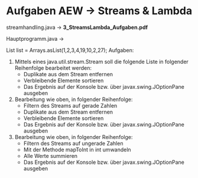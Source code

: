 # Aufgaben AEW -> Streams & Lambda
<p>streamhandling.java ->
	<b>3_StreamsLambda_Aufgaben.pdf</b>
</p>
<p>Hauptprogramm.java -></p>
List<Integer> list = Arrays.asList(1,2,3,4,19,10,2,27);
Aufgaben:
	<ol>
		<li>Mittels eines java.util.stream.Stream soll die folgende Liste in folgender Reihenfolge bearbeitet werden:
			<ul>
				<li>Duplikate aus dem Stream entfernen</li>
				<li>Verbleibende Elemente sortieren</li>
				<li>Das Ergebnis auf der Konsole bzw. über javax.swing.JOptionPane ausgeben</li>
			</ul>
		</li>
		<li>Bearbeitung wie oben, in folgender Reihenfolge:
			<ul>
				<li>Filtern des Streams auf gerade Zahlen</li>
				<li>Duplikate aus dem Stream entfernen</li>
				<li>Verbleibende Elemente sortieren</li>
				<li>Das Ergebnis auf der Konsole bzw. über javax.swing.JOptionPane ausgeben</li>
			</ul>
		</li>
		<li>Bearbeitung wie oben, in folgender Reihenfolge:
			<ul>
				<li>Filtern des Streams auf ungerade Zahlen</li>
				<li>Mit der Methode mapToInt in int umwandeln</li>
				<li>Alle Werte summieren</li>
				<li>Das Ergebnis auf der Konsole bzw. über javax.swing.JOptionPane ausgeben</li>
			</ul>
		</li>
	</ol>
